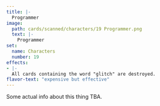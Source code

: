 ```yaml
---
title: |-
  Programmer
image: 
  path: cards/scanned/characters/19 Programmer.png
  text: |-
    Programmer
set:
  name: Characters
  number: 19
effects: 
- |-
  All cards containing the word "glitch" are destroyed.
flavor-text: "expensive but effective"
---
```

Some actual info about this thing TBA.

